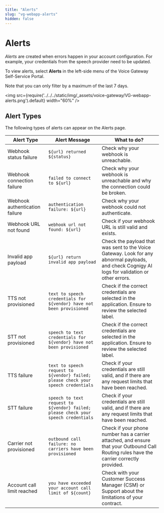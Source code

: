 ```yaml
---
title: "Alerts" 
slug: "vg-webapp-alerts"
hidden: false
---
```


# Alerts

*Alerts* are created when errors happen in your account configuration. For example, your credentials from the speech provider need to be updated.

To view alerts, select **Alerts** in the left-side menu of the Voice Gateway Self-Service Portal.

Note that you can only filter by a maximum of the last 7 days.

<img src={require('../../../static/img/_assets/voice-gateway/VG-webapp-alerts.png').default} width="60%" />

## Alert Types

The following types of alerts can appear on the Alerts page.

| Alert Type                     | Alert Message                                                                      | What to do?                                                                                                                                     |
|--------------------------------|------------------------------------------------------------------------------------|-------------------------------------------------------------------------------------------------------------------------------------------------|
| Webhook status failure         | `${url} returned ${status}`                                                        | Check why your webhook is unreachable.                                                                                                          |
| Webhook connection failure     | `failed to connect to ${url}`                                                      | Check why your webhook is unreachable and why the connection could be broken.                                                                   |
| Webhook authentication failure | `authentication failure: ${url}`                                                   | Check why your webhook could not authenticate.                                                                                                  |
| Webhook URL not found          | `webhook url not found: ${url}`                                                    | Check if your webhook URL is still valid and exists.                                                                                            |
| Invalid app payload            | `${url} return invalid app payload`                                                | Check the payload that was sent to the Voice Gateway. Look for any abnormal payloads, and check Cognigy AI logs for validation or other errors. |
| TTS not provisioned            | `text to speech credentials for ${vendor} have not been provisioned`               | Check if the correct credentials are selected in the application. Ensure to review the selected label.                                          |
| STT not provisioned            | `speech to text credentials for ${vendor} have not been provisioned`               | Check if the correct credentials are selected in the application. Ensure to review the selected label.                                          |
| TTS failure                    | `text to speech request to ${vendor} failed; please check your speech credentials` | Check if your credentials are still valid, and if there are any request limits that have been reached.                                          |
| STT failure                    | `speech to text request to ${vendor} failed; please check your speech credentials` | Check if your credentials are still valid, and if there are any request limits that have been reached.                                          |
| Carrier not provisioned        | `outbound call failure: no carriers have been provisioned`                         | Check if your phone number has a carrier attached, and ensure that your Outbound Call Routing rules have the carrier correctly provided.        |
| Account call limit reached     | `you have exceeded your account call limit of ${count}`                            | Check with your Customer Success Manager (CSM) or Support about the limitations of your contract.                                               |